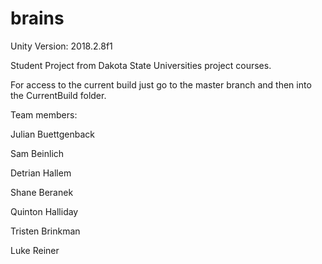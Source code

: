 # brains
Unity Version: 2018.2.8f1

Student Project from Dakota State Universities project courses.

For access to the current build just go to the master branch and then into the CurrentBuild folder.


Team members:

Julian Buettgenback

Sam Beinlich

Detrian Hallem

Shane Beranek

Quinton Halliday

Tristen Brinkman

Luke Reiner
